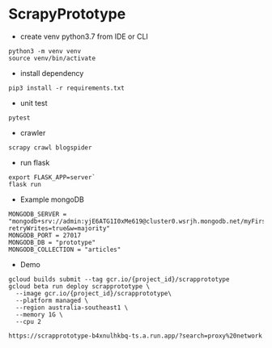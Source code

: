 # ScrapyPrototype

* create venv python3.7 from IDE or CLI
```
python3 -m venv venv
source venv/bin/activate
```
* install dependency
```
pip3 install -r requirements.txt
```
* unit test
```
pytest
```
* crawler
```
scrapy crawl blogspider
```
* run flask
```
export FLASK_APP=server`
flask run
```
* Example mongoDB
```
MONGODB_SERVER = "mongodb+srv://admin:yjE6ATG1I0xMe619@cluster0.wsrjh.mongodb.net/myFirstDatabase?retryWrites=true&w=majority"
MONGODB_PORT = 27017
MONGODB_DB = "prototype"
MONGODB_COLLECTION = "articles"
```
* Demo
```
gcloud builds submit --tag gcr.io/{project_id}/scrapprototype
gcloud beta run deploy scrapprototype \
  --image gcr.io/{project_id}/scrapprototype\
  --platform managed \
  --region australia-southeast1 \
  --memory 1G \
  --cpu 2

https://scrapprototype-b4xnulhkbq-ts.a.run.app/?search=proxy%20network
```
